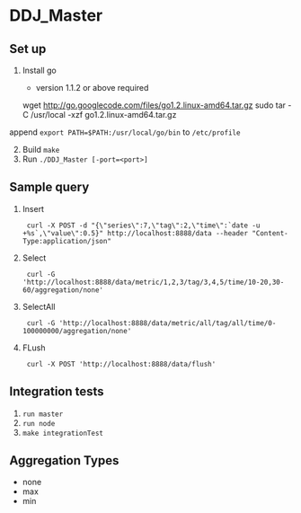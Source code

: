 DDJ_Master
==========

## Set up
1. Install go
	- version 1.1.2 or above required

    wget http://go.googlecode.com/files/go1.2.linux-amd64.tar.gz
    sudo tar -C /usr/local -xzf go1.2.linux-amd64.tar.gz

append `export PATH=$PATH:/usr/local/go/bin` to `/etc/profile`

2. Build `make`
3. Run `./DDJ_Master [-port=<port>]`

## Sample query

1. Insert

		curl -X POST -d "{\"series\":7,\"tag\":2,\"time\":`date -u +%s`,\"value\":0.5}" http://localhost:8888/data --header "Content-Type:application/json"

2. Select

		curl -G 'http://localhost:8888/data/metric/1,2,3/tag/3,4,5/time/10-20,30-60/aggregation/none'

3. SelectAll

        curl -G 'http://localhost:8888/data/metric/all/tag/all/time/0-100000000/aggregation/none'

4. FLush

		curl -X POST 'http://localhost:8888/data/flush'



## Integration tests
1. `run master`
2. `run node`
3. `make integrationTest`

## Aggregation Types

* none
* max
* min
